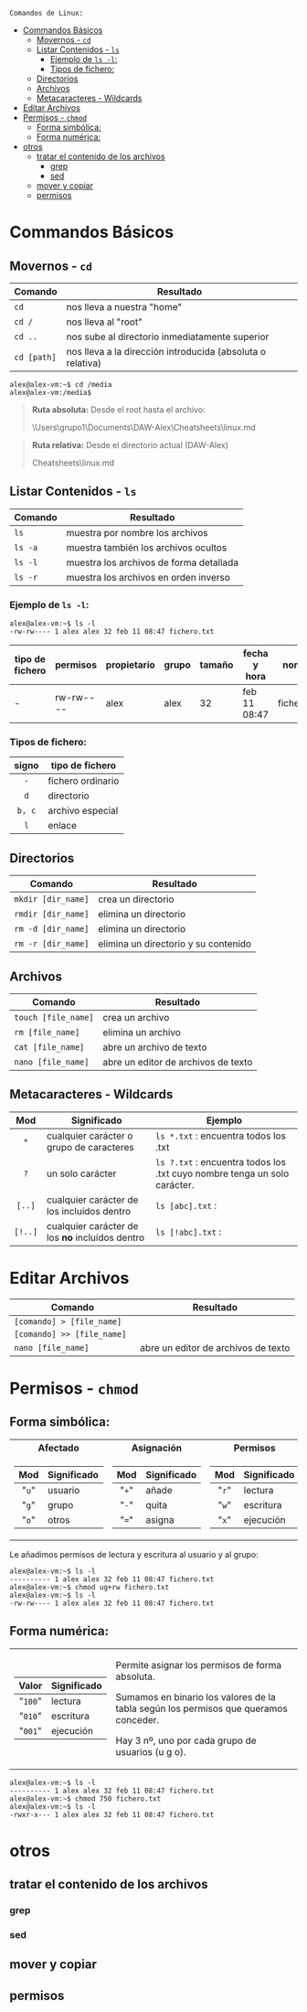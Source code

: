 
    Comandos de Linux:

- [Commandos Básicos](#commandos-básicos)
  - [Movernos - `cd`](#movernos---cd)
  - [Listar Contenidos - `ls`](#listar-contenidos---ls)
    - [Ejemplo de `ls -l`:](#ejemplo-de-ls--l)
    - [Tipos de fichero:](#tipos-de-fichero)
  - [Directorios](#directorios)
  - [Archivos](#archivos)
  - [Metacaracteres - Wildcards](#metacaracteres---wildcards)
- [Editar Archivos](#editar-archivos)
- [Permisos - `chmod`](#permisos---chmod)
  - [Forma simbólica:](#forma-simbólica)
  - [Forma numérica:](#forma-numérica)
- [otros](#otros)
  - [tratar el contenido de los archivos](#tratar-el-contenido-de-los-archivos)
    - [grep](#grep)
    - [sed](#sed)
  - [mover y copiar](#mover-y-copiar)
  - [permisos](#permisos)


# Commandos Básicos
## Movernos - `cd`

| Comando     | Resultado                                                  |
| ----------- | ---------------------------------------------------------- |
| `cd `       | nos lleva a nuestra "home"                                 |
| `cd /`      | nos lleva al "root"                                        |
| `cd ..`     | nos sube al directorio inmediatamente superior             |
| `cd [path]` | nos lleva a la dirección introducida (absoluta o relativa) |

```console
alex@alex-vm:~$ cd /media
alex@alex-vm:/media$
```

> **Ruta absoluta:** Desde el root hasta el archivo:
> 
> \Users\grupo1\Documents\DAW-Alex\Cheatsheets\linux.md

> **Ruta relativa:** Desde el directorio actual (DAW-Alex)
> 
> Cheatsheets\linux.md

## Listar Contenidos - `ls`

| Comando | Resultado                               |
| ------- | --------------------------------------- |
| `ls `   | muestra por nombre los archivos         |
| `ls -a` | muestra también los archivos ocultos    |
| `ls -l` | muestra los archivos de forma detallada |
| `ls -r` | muestra los archivos en orden inverso   |

### Ejemplo de `ls -l`:

```console
alex@alex-vm:~$ ls -l
-rw-rw---- 1 alex alex 32 feb 11 08:47 fichero.txt
```


| tipo de fichero | permisos  | propietario | grupo | tamaño | fecha y hora | nombre      |
| --------------- | --------- | ----------- | ----- | ------ | ------------ | ----------- |
| -               | rw-rw---- | alex        | alex  | 32     | feb 11 08:47 | fichero.txt |


### Tipos de fichero:

| signo  | tipo de fichero   |
| :----: | ----------------- |
|  `-`   | fichero ordinario |
|  `d`   | directorio        |
| `b, c` | archivo especial  |
|  `l`   | enlace            |

## Directorios

| Comando            | Resultado                            |
| ------------------ | ------------------------------------ |
| `mkdir [dir_name]` | crea un directorio                   |
| `rmdir [dir_name]` | elimina un directorio                |
| `rm -d [dir_name]` | elimina un directorio                |
| `rm -r [dir_name]` | elimina un directorio y su contenido |

## Archivos

| Comando             | Resultado                           |
| ------------------- | ----------------------------------- |
| `touch [file_name]` | crea un archivo                     |
| `rm [file_name]`    | elimina un archivo                  |
| `cat [file_name]`   | abre un archivo de texto            |
| `nano [file_name]`  | abre un editor de archivos de texto |


## Metacaracteres - Wildcards


|   Mod   | Significado                                       | Ejemplo                                                                   |
| :-----: | ------------------------------------------------- | ------------------------------------------------------------------------- |
|   `*`   | cualquier carácter o grupo de caracteres          | `ls *.txt` : encuentra todos los .txt                                     |
|   `?`   | un solo carácter                                  | `ls ?.txt` : encuentra todos los .txt cuyo nombre tenga un solo carácter. |
| `[..]`  | cualquier carácter de los incluídos dentro        | `ls [abc].txt` :                                                          |
| `[!..]` | cualquier carácter de los **no** incluídos dentro | `ls [!abc].txt` :                                                         |

# Editar Archivos

| Comando                     | Resultado                           |
| --------------------------- | ----------------------------------- |
| `[comando] > [file_name] `  |                                     |
| `[comando] >> [file_name] ` |                                     |
| `nano [file_name]`          | abre un editor de archivos de texto |


# Permisos - `chmod`

## Forma simbólica:

<table>
<tr>
  <th>Afectado</th>
  <th>Asignación</th>
  <th>Permisos</th>
</tr>
<tr><td>

|  Mod  | Significado |
| :---: | ----------- |
| "`u`" | usuario     |
| "`g`" | grupo       |
| "`o`" | otros       |

</td><td>

|  Mod  | Significado |
| :---: | ----------- |
| "`+`" | añade       |
| "`-`" | quita       |
| "`=`" | asigna      |

</td><td>

|  Mod  | Significado |
| :---: | ----------- |
| "`r`" | lectura     |
| "`w`" | escritura   |
| "`x`" | ejecución   |

</td></tr>
</table>

Le añadimos permisos de lectura y escritura al usuario y al grupo:

```console
alex@alex-vm:~$ ls -l
---------- 1 alex alex 32 feb 11 08:47 fichero.txt
alex@alex-vm:~$ chmod ug+rw fichero.txt
alex@alex-vm:~$ ls -l
-rw-rw---- 1 alex alex 32 feb 11 08:47 fichero.txt
```

## Forma numérica:

<table>
<tr><td>

|  Valor  | Significado |
| :-----: | ----------- |
| "`100`" | lectura     |
| "`010`" | escritura   |
| "`001`" | ejecución   |

</td><td>

Permite asignar los permisos de forma absoluta.

Sumamos en binario los valores de la tabla según los permisos que queramos conceder.

Hay 3 nº, uno por cada grupo de usuarios (u g o).

</td></tr>
</table>

```console
alex@alex-vm:~$ ls -l
---------- 1 alex alex 32 feb 11 08:47 fichero.txt
alex@alex-vm:~$ chmod 750 fichero.txt
alex@alex-vm:~$ ls -l
-rwxr-x--- 1 alex alex 32 feb 11 08:47 fichero.txt
```



# otros
## tratar el contenido de los archivos
### grep
### sed
## mover y copiar
## permisos
##